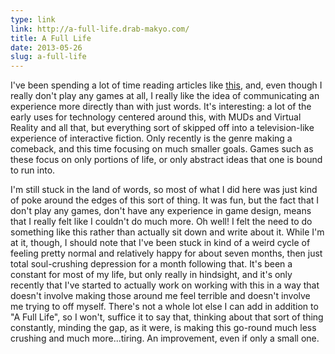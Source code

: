 ```yaml
---
type: link
link: http://a-full-life.drab-makyo.com/
title: A Full Life
date: 2013-05-26
slug: a-full-life
---
```


I've been spending a lot of time reading articles like [this](http://www.polygon.com/features/2013/5/24/4341042/the-queer-games-scene), and, even though I really don't play any games at all, I really like the idea of communicating an experience more directly than with just words.  It's interesting: a lot of the early uses for technology centered around this, with MUDs and Virtual Reality and all that, but everything sort of skipped off into a television-like experience of interactive fiction.  Only recently is the genre making a comeback, and this time focusing on much smaller goals.  Games such as these focus on only portions of life, or only abstract ideas that one is bound to run into.

I'm still stuck in the land of words, so most of what I did here was just kind of poke around the edges of this sort of thing.  It was fun, but the fact that I don't play any games, don't have any experience in game design, means that I really felt like I couldn't do much more.  Oh well!  I felt the need to do something like this rather than actually sit down and write about it.  While I'm at it, though, I should note that I've been stuck in kind of a weird cycle of feeling pretty normal and relatively happy for about seven months, then just total soul-crushing depression for a month following that.  It's been a constant for most of my life, but only really in hindsight, and it's only recently that I've started to actually work on working with this in a way that doesn't involve making those around me feel terrible and doesn't involve me trying to off myself.  There's not a whole lot else I can add in addition to "A Full Life", so I won't, suffice it to say that, thinking about that sort of thing constantly, minding the gap, as it were, is making this go-round much less crushing and much more...tiring.  An improvement, even if only a small one.
